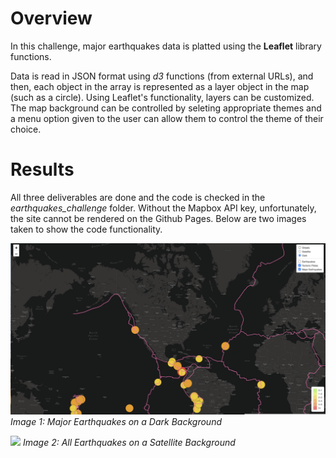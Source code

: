 # Overview

In this challenge, major earthquakes data is platted using the **Leaflet** library functions.

Data is read in JSON format using *d3* functions (from external URLs), and then, each object in the array is represented as a layer object in the map (such as a circle). Using Leaflet's functionality, layers can be customized. The map background can be controlled by seleting appropriate themes and a menu option given to the user can allow them to control the theme of their choice.

# Results

All three deliverables are done and the code is checked in the *earthquakes_challenge* folder. Without the Mapbox API key, unfortunately, the site cannot be rendered on the Github Pages. Below are two images taken to show the code functionality.

![](earthquake_challenge/img1.png)
*Image 1: Major Earthquakes on a Dark Background*

![](earthquake_challenge/img2.png)
*Image 2: All Earthquakes on a Satellite Background*
